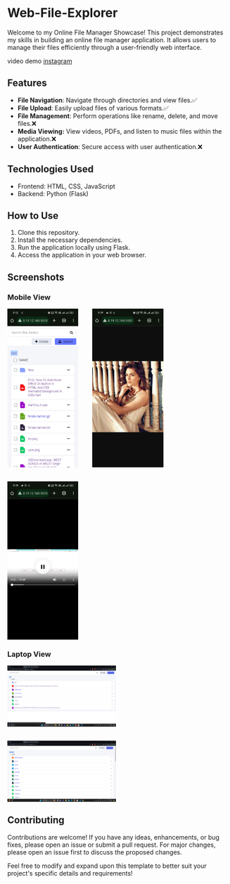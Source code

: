 # Web-File-Explorer

Welcome to my Online File Manager Showcase! This project demonstrates my skills in building an online file manager application. It allows users to manage their files efficiently through a user-friendly web interface.

video demo [instagram](https://www.instagram.com/p/C4WSZiqINrn/)

## Features

- **File Navigation**: Navigate through directories and view files.✅
- **File Upload**: Easily upload files of various formats.✅
- **File Management**: Perform operations like rename, delete, and move files.❌
- **Media Viewing:** View videos, PDFs, and listen to music files within the application.❌
- **User Authentication**: Secure access with user authentication.❌

## Technologies Used

- Frontend: HTML, CSS, JavaScript
- Backend: Python (Flask)

## How to Use

1. Clone this repository.
2. Install the necessary dependencies.
3. Run the application locally using Flask.
4. Access the application in your web browser.

## Screenshots

### Mobile View

<div style="display: flex; flex-wrap: wrap; gap:2rem;">
  <img src="img/mobile0.jpg" alt="image" style="width: 32%;">
  <img src="img/mobile1.jpg" alt="image" style="width: 32%;">
  <img src="img/mobile2.jpg" alt="image" style="width: 32%;">
</div>

### Laptop View

<div style="display: flex; flex-wrap: wrap; gap:2rem;">
  <img src="img/laptop0.png" alt="image" style="width: 49%;">
  <img src="img/laptop1.png" alt="image" style="width: 49%;">
</div>

## Contributing
Contributions are welcome! If you have any ideas, enhancements, or bug fixes, please open an issue or submit a pull request. For major changes, please open an issue first to discuss the proposed changes.

Feel free to modify and expand upon this template to better suit your project's specific details and requirements!

